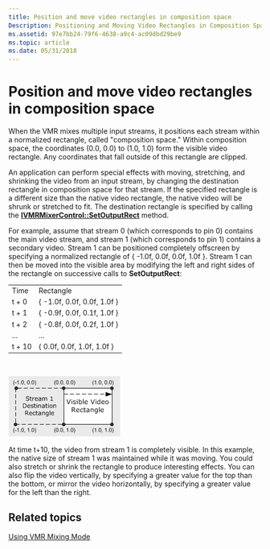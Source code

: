 ```yaml
---
title: Position and move video rectangles in composition space
Description: Positioning and Moving Video Rectangles in Composition Space
ms.assetid: 97e7bb24-79f6-4638-a9c4-ac09dbd29be9
ms.topic: article
ms.date: 05/31/2018
---
```


# Position and move video rectangles in composition space

When the VMR mixes multiple input streams, it positions each stream within a normalized rectangle, called "composition space." Within composition space, the coordinates (0.0, 0.0) to (1.0, 1.0) form the visible video rectangle. Any coordinates that fall outside of this rectangle are clipped.

An application can perform special effects with moving, stretching, and shrinking the video from an input stream, by changing the destination rectangle in composition space for that stream. If the specified rectangle is a different size than the native video rectangle, the native video will be shrunk or stretched to fit. The destination rectangle is specified by calling the [**IVMRMixerControl::SetOutputRect**](/windows/desktop/api/Strmif/nf-strmif-ivmrmixercontrol-setmixingprefs) method.

For example, assume that stream 0 (which corresponds to pin 0) contains the main video stream, and stream 1 (which corresponds to pin 1) contains a secondary video. Stream 1 can be positioned completely offscreen by specifying a normalized rectangle of { -1.0f, 0.0f, 0.0f, 1.0f }. Stream 1 can then be moved into the visible area by modifying the left and right sides of the rectangle on successive calls to **SetOutputRect**:



|        |                             |
|--------|-----------------------------|
| Time   | Rectangle                   |
| t + 0  | { -1.0f, 0.0f, 0.0f, 1.0f } |
| t + 1  | { -0.9f, 0.0f, 0.1f, 1.0f } |
| t + 2  | { -0.8f, 0.0f, 0.2f, 1.0f } |
| ...    | ...                         |
| t + 10 | { 0.0f, 0.0f, 1.0f, 1.0f }  |



 

![moving a video stream in composition space](images/composition-space.png)

At time t+10, the video from stream 1 is completely visible. In this example, the native size of stream 1 was maintained while it was moving. You could also stretch or shrink the rectangle to produce interesting effects. You can also flip the video vertically, by specifying a greater value for the top than the bottom, or mirror the video horizontally, by specifying a greater value for the left than the right.

## Related topics

<dl> <dt>

[Using VMR Mixing Mode](using-vmr-mixing-mode.md)
</dt> </dl>

 

 



